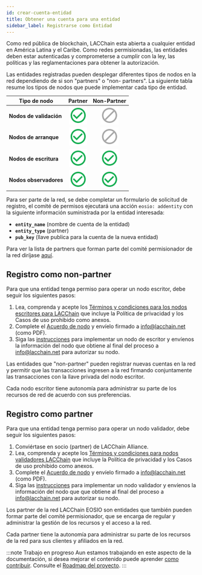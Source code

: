 ```yaml
---
id: crear-cuenta-entidad
title: Obtener una cuenta para una entidad 
sidebar_label: Registrarse como Entidad
---
```


Como red pública de blockchain, LACChain esta abierta a cualquier entidad en América Latina y el Caribe. Como redes permisionadas, las entidades deben estar autenticadas y comprometerse a cumplir con la ley, las políticas y las reglamentaciones para obtener la autorización.

Las entidades registradas pueden desplegar diferentes tipos de nodos en la red dependiendo de si son "partners" o "non- partners". La siguiente tabla resume los tipos de nodos que puede implementar cada tipo de entidad.

| Tipo de nodo | Partner | Non-Partner |
|-----------|:-------:|:-----------:|
| **Nodos de validación**| ![Yes](/img/yes-icon.svg) |  ![No](/img/no-icon.svg)  |
| **Nodos de arranque**     | ![Yes](/img/yes-icon.svg) |  ![No](/img/no-icon.svg)  |
| **Nodos de escritura**   | ![Yes](/img/yes-icon.svg) | ![Yes](/img/yes-icon.svg) |
| **Nodos observadores** | ![Yes](/img/yes-icon.svg) | ![Yes](/img/yes-icon.svg) |

Para ser parte de la red, se debe completar un formulario de solicitud de registro, el comité de permisos ejecutará una acción `eosio: addentity` con la siguiente información suministrada por la entidad interesada:

- **`entity_name`** (nombre de cuenta de la entidad)
- **`entity_type`** (partner)
- **`pub_key`** (llave publica para la cuenta de la nueva entidad)

Para ver la lista de partners que forman parte del comité permisionador de la red diríjase [aquí](./partners).

## Registro como non-partner
 
Para que una entidad tenga permiso para operar un nodo escritor, debe seguir los siguientes pasos:

1. Lea, comprenda y acepte los [Términos y condiciones para los nodos escritores para LACChain](../writer-nodes-terms-conditions) que incluye la Política de privacidad y los Casos de uso prohibido como anexos.
2. Complete el [Acuerdo de nodo](../node-agreement) y envíelo firmado a info@lacchain.net (como PDF).
3. Siga las [instrucciones](./instalacion-nodos) para implementar un nodo de escritor y envíenos la información del nodo que obtiene al final del proceso a info@lacchain.net para autorizar su nodo.

Las entidades que "non-partner" pueden registrar nuevas cuentas en la red y permitir que las transacciones ingresen a la red firmando conjuntamente las transacciones con la llave privada del nodo escritor.

Cada nodo escritor tiene autonomía para administrar su parte de los recursos de red de acuerdo con sus preferencias.

## Registro como partner

Para que una entidad tenga permiso para operar un nodo validador, debe seguir los siguientes pasos:

1. Conviértase en socio (partner) de LACChain Alliance.
2. Lea, comprenda y acepte los [Términos y condiciones para nodos validadores LACChain](../validator-nodes-terms-conditions) que incluye la Política de privacidad y los Casos de uso prohibido como anexos.
3. Complete el [Acuerdo de nodo](../node-agreement) y envíelo firmado a info@lacchain.net (como PDF).
4. Siga las [instrucciones](./instalacion-nodos) para implementar un nodo validador y envíenos la información del nodo que que obtiene al final del proceso a info@lacchain.net para autorizar su nodo.

Los partner de la red LACChain EOSIO son entidades que también pueden formar parte del comité permisionador, que se encarga de regular y administrar la gestión de los recursos y el acceso a la red.

Cada partner tiene la autonomía para administrar su parte de los recursos de la red para sus clientes y afiliados en la red.


:::note Trabajo en progreso
Aun estamos trabajando en este aspecto de la documentación, si desea mejorar el contenido puede aprender [como contribuir](./contribuir). Consulte el [Roadmap del proyecto](../roadmap).
:::